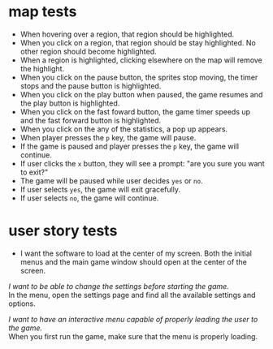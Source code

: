 # map tests
- When hovering over a region, that region should be highlighted.
- When you click on a region, that region should be stay highlighted. No other region should become highlighted.
- When a region is highlighted, clicking elsewhere on the map will remove the highlight.
- When you click on the pause button, the sprites stop moving, the timer stops and the pause button is highlighted.
- When you click on the play button when paused, the game resumes and the play button is highlighted.
- When you click on the fast foward button, the game timer speeds up and the fast forward button is highlighted. 
- When you click on the any of the statistics, a pop up appears.
- When player presses the `p` key, the game will pause.
- If the game is paused and player presses the `p` key, the game will continue.
- If user clicks the `x` button, they will see a prompt: "are you sure you want to exit?"
- The game will be paused while user decides `yes` or `no`.
- If user selects `yes`, the game will exit gracefully.
- If user selects `no`, the game will continue.

# user story tests
- I want the software to load at the center of my screen.
Both the initial menus and the main game window should open at the center of the screen.

*I want to be able to change the settings before starting the game.*  
In the menu, open the settings page and find all the available settings and options.

*I want to have an interactive menu capable of properly leading the user to the game.*  
When you first run the game, make sure that the menu is properly loading.
